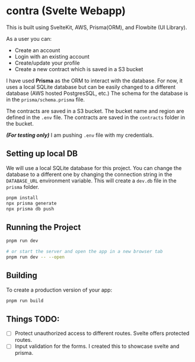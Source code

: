 # contra (Svelte Webapp)

This is built using SvelteKit, AWS, Prisma(ORM), and Flowbite (UI Library).

As a user you can:

- Create an account
- Login with an existing account
- Create/update your profile
- Create a new contract which is saved in a S3 bucket

I have used **Prisma** as the ORM to interact with the database. For now, it uses a local SQLite database but can be easily changed to a different database (AWS hosted PostgresSQL, etc.)
The schema for the database is in the `prisma/schema.prisma` file.

The contracts are saved in a S3 bucket. The bucket name and region are defined in the `.env` file. The contracts are saved in the `contracts` folder in the bucket.

**_(For testing only)_** I am pushing `.env` file with my credentials.

## Setting up local DB

We will use a local SQLite database for this project. You can change the database to a different one by changing the connection string in the `DATABASE_URL` environment variable.
This will create a `dev.db` file in the `prisma` folder.

```bash
pnpm install
npx prisma generate
npx prisma db push
```

## Running the Project

```bash
pnpm run dev

# or start the server and open the app in a new browser tab
pnpm run dev -- --open
```

## Building

To create a production version of your app:

```bash
pnpm run build
```

## Things TODO:

- [ ] Protect unauthorized access to different routes. Svelte offers protected routes.
- [ ] Input validation for the forms. I created this to showcase svelte and prisma.
